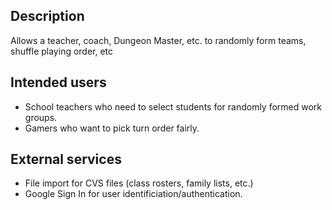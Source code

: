 ## Description

Allows a teacher, coach, Dungeon Master, etc. to randomly form teams, shuffle playing order, etc

## Intended users

* School teachers who need to select students for randomly formed work groups.
* Gamers who want to pick turn order fairly.

## External services

* File import for CVS files (class rosters, family lists, etc.)
* Google Sign In for user identificiation/authentication.